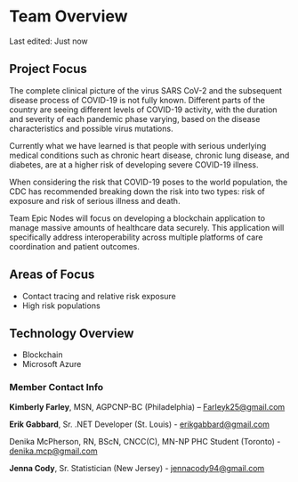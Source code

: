 
# Team Overview

Last edited: Just now

## Project Focus

The complete clinical picture of the virus SARS CoV-2 and the subsequent disease process of COVID-19 is not fully known.  Different parts of the country are seeing different levels of COVID-19 activity, with the duration and severity of each pandemic phase varying, based on the disease characteristics and possible virus mutations.

Currently what we have learned is that people with serious underlying medical conditions such as chronic heart disease, chronic lung disease, and diabetes, are at a higher risk of developing severe COVID-19 illness.

When considering the risk that COVID-19 poses to the world population, the CDC has recommended breaking down the risk into two types: risk of exposure and risk of serious illness and death.

Team Epic Nodes will focus on developing a blockchain application to manage massive amounts of healthcare data securely. This application will specifically address interoperability across multiple platforms of care coordination and patient outcomes.

## Areas of Focus

- Contact tracing and relative risk exposure
- High risk populations

## Technology Overview

- Blockchain
- Microsoft Azure

### Member Contact Info

**Kimberly Farley**, MSN, AGPCNP-BC (Philadelphia) – Farleyk25@gmail.com

**Erik Gabbard**, Sr. .NET Developer (St. Louis) - erikgabbard@gmail.com

Denika McPherson, RN, BScN, CNCC(C), MN-NP PHC Student (Toronto) - denika.mcp@gmail.com

**Jenna Cody**, Sr. Statistician (New Jersey) - jennacody94@gmail.com
